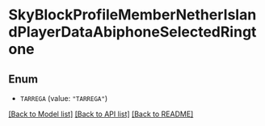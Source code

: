 # SkyBlockProfileMemberNetherIslandPlayerDataAbiphoneSelectedRingtone

## Enum


* `TARREGA` (value: `"TARREGA"`)


[[Back to Model list]](../README.md#documentation-for-models) [[Back to API list]](../README.md#documentation-for-api-endpoints) [[Back to README]](../README.md)


